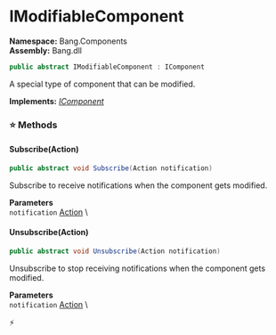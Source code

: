 # IModifiableComponent

**Namespace:** Bang.Components \
**Assembly:** Bang.dll

```csharp
public abstract IModifiableComponent : IComponent
```

A special type of component that can be modified.

**Implements:** _[IComponent](../..//Bang/Components/IComponent.html)_

### ⭐ Methods
#### Subscribe(Action)
```csharp
public abstract void Subscribe(Action notification)
```

Subscribe to receive notifications when the component gets modified.

**Parameters** \
`notification` [Action](https://learn.microsoft.com/en-us/dotnet/api/System.Action?view=net-7.0) \

#### Unsubscribe(Action)
```csharp
public abstract void Unsubscribe(Action notification)
```

Unsubscribe to stop receiving notifications when the component gets modified.

**Parameters** \
`notification` [Action](https://learn.microsoft.com/en-us/dotnet/api/System.Action?view=net-7.0) \



⚡